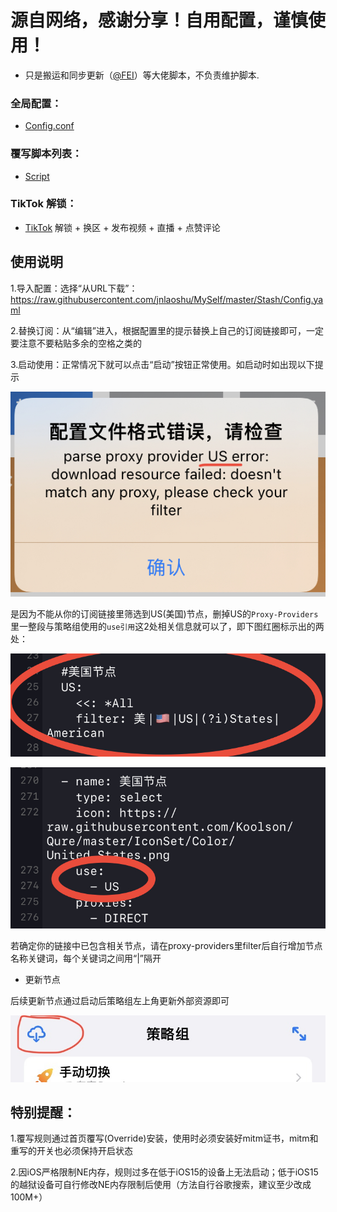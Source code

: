 # 源自网络，感谢分享！自用配置，谨慎使用！

* 只是搬运和同步更新（[@FEI](https://github.com/Infatuation-Fei/rule/tree/main/Stash)）等大佬脚本，不负责维护脚本.

### 全局配置：

* [Config.conf](https://raw.githubusercontent.com/jnlaoshu/MySelf/master/Stash/Config.yaml)

### 覆写脚本列表：
* [Script](https://github.com/jnlaoshu/MySelf/tree/main/Stash/Script)

### TikTok 解锁：

* [TikTok](https://github.com/jnlaoshu/MySelf/tree/main/Stash/Script/TikTokUnlock) 解锁 + 换区 + 发布视频 + 直播 + 点赞评论


使用说明
---
1.导入配置：选择“从URL下载”：https://raw.githubusercontent.com/jnlaoshu/MySelf/master/Stash/Config.yaml

2.替换订阅：从“编辑”进入，根据配置里的提示替换上自己的订阅链接即可，一定要注意不要粘贴多余的空格之类的

3.启动使用：正常情况下就可以点击“启动”按钮正常使用。如启动时如出现以下提示

![](https://raw.githubusercontent.com/Infatuation-Fei/explain/main/Picture/%E7%AD%9B%E9%80%89%E9%94%99%E8%AF%AF.png)

是因为不能从你的订阅链接里筛选到US(美国)节点，删掉US的`Proxy-Providers`里一整段与策略组使用的`use引用`这2处相关信息就可以了，即下图红圈标示出的两处：

![](https://raw.githubusercontent.com/Infatuation-Fei/explain/main/Picture/%E7%AD%9B%E9%80%89%E5%88%A0%E9%99%A4.png)

![](https://raw.githubusercontent.com/Infatuation-Fei/explain/main/Picture/%E7%AD%9B%E9%80%89%E5%88%A0%E9%99%A41.png)

若确定你的链接中已包含相关节点，请在proxy-providers里filter后自行增加节点名称关键词，每个关键词之间用“|”隔开

- 更新节点

后续更新节点通过启动后策略组左上角更新外部资源即可

![](https://raw.githubusercontent.com/Infatuation-Fei/explain/main/Picture/Config1.jpg)


特别提醒：
---
1.覆写规则通过首页覆写(Override)安装，使用时必须安装好mitm证书，mitm和重写的开关也必须保持开启状态

2.因iOS严格限制NE内存，规则过多在低于iOS15的设备上无法启动；低于iOS15的越狱设备可自行修改NE内存限制后使用（方法自行谷歌搜索，建议至少改成100M+）
